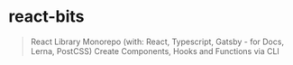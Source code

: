 # react-bits

> React Library Monorepo (with: React, Typescript, Gatsby - for Docs, Lerna, PostCSS)
> Create Components, Hooks and Functions via CLI

